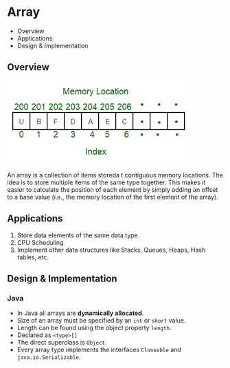 # Array

- Overview
- Applications
- Design & Implementation

## Overview

![](2021-08-06-23-45-44.png)

An array is a collection of items storeda t contiguous memory locations. The idea is to store multiple items of the same type together. This makes it easier to calculate the position of each element by simply adding an offset to a base value (i.e., the memory location of the first element of the array).

## Applications

1. Store data elements of the same data type.
2. CPU Scheduling
3. Implement other data structures like Stacks, Queues, Heaps, Hash tables, etc.

## Design & Implementation

### Java

- In Java all arrays are **dynamically allocated**.
- Size of an array must be specified by an `int` or `short` value.
- Length can be found using the object property `length`.
- Declared as `<type>[]`
- The direct superclass is `Object`.
- Every array type implements the interfaces `Cloneable` and `java.io.Serializable`.
